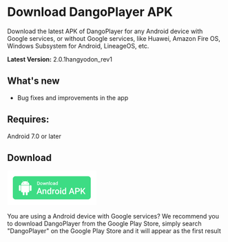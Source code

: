 # Download DangoPlayer APK
Download the latest APK of DangoPlayer for any Android device with Google services, or without Google services, like Huawei, Amazon Fire OS, Windows Subsystem for Android, LineageOS, etc.

**Latest Version:** 2.0.1hangyodon_rev1

## What's new
- Bug fixes and improvements in the app

## Requires:
Android 7.0 or later

## Download
<a href="https://github.com/brunochanrio/DangoPlayer/releases/download/2.0.1hangyodon_rev1/DangoPlayer_2.0.1hangyodon_rev1.apk"><img alt="Download Android APK" height="80" src="https://github.com/brunochanrio/DangoPlayer/raw/main/68747470733a2f2f706c61792e676f6f676c652e636f6d2f696e746c2f656e5f75732f6261646765732f7374617469632f696d616765732f6261646765732f656e5f62616467655f7765625f67656e657269632e706e67.png"/></a>

You are using a Android device with Google services? We recommend you to download DangoPlayer from the Google Play Store, simply search "DangoPlayer" on the Google Play Store and it will appear as the first result
